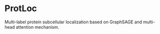 # ProtLoc
Multi-label protein subcellular localization based on GraphSAGE and multi-head attention mechanism.
